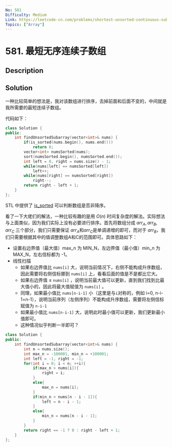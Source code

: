 ```yaml
---
No: 581
Difficulty: Medium
Link: https://leetcode-cn.com/problems/shortest-unsorted-continuous-subarray/
Topics: ["Array"]
---
```


# 581. 最短无序连续子数组

## Description

## Solution

一种比较简单的想法是，我对该数组进行排序，去掉前面和后面不变的，中间就是我所需要的最短连续子数组。

代码如下：

```cpp
class Solution {
public:
    int findUnsortedSubarray(vector<int>& nums) {
        if(is_sorted(nums.begin(), nums.end()))
            return 0;
        vector<int> numsSorted(nums);
        sort(numsSorted.begin(), numsSorted.end());
        int left = 0, right = nums.size() - 1;
        while(nums[left] == numsSorted[left])
            left++;
        while(nums[right] == numsSorted[right])
            right--;
        return right - left + 1;
    }
};
```

STL 中提供了 [is_sorted](https://www.notion.so/STL-30a251be56dc44fb9c7d4b734c2046e3) 可以判断数组是否非降序。

看了一下大佬们的解法，一种比较有趣的是用 $O(n)$ 时间复杂度的解法。实际想法与上面类似，因为我们实际上没有必要进行排序。首先将数组分成 $arr_A, arr_B, arr_C$ 三个部分，我们只需要保证 $arr_A$和$arr_C$是单调递增的即可，而对于 $arr_B$，我们只需要根据其中的值调整数组A和C的范围即可。具体思路如下：

- 设置右边界值（最大值）max_n 为 MIN_N，左边界值（最小值）min_n 为 MAX_N，左右信标都为 -1。
- 线性扫描
    - 如果右边界值比 `nums[i]` 大，说明当前情况下，右侧不能构成升序数组，因此需要将右侧信标挪到 `nums[i]` 上，看看后面的值是不是都比它大。
    - 如果右边界值 ≤ `nums[i]` ，说明当前最大值可以更新，直到我们找到比最大值小的，因此将最大值赋值为 `nums[i]` 。
    - 同理，如果最小值比 `nums[n-i-1]` 小（这里是与`i`对称的，例如 i=0, n-i-1=n-1），说明当前序列（左侧序列）不能构成升序数组，需要将左侧信标赋值为 `n-i-1`
    - 如果最小值比 `nums[n-i-1]` 大，说明此时最小值可以更新，我们更新最小值即可。
    - 这种情况似乎判断一半即可？

```cpp
class Solution {
public:
    int findUnsortedSubarray(vector<int>& nums) {
        int n = nums.size();
        int max_n = -100001, min_n = +100001;
        int left = -1, right = -1;
        for(int i = 0; i < n; ++i){
            if(max_n > nums[i]){
                right = i;
            }
            else{
                max_n = nums[i];
            }
            if(min_n < nums[n - i - 1]){
                left = n - i - 1;
            }
            else{
                min_n = nums[n - i - 1];
            }
        }
        return right == -1 ? 0 : right - left + 1;
    }
};
```